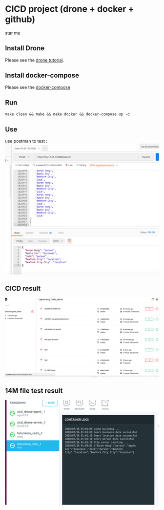 # CICD project (drone + docker + github)

star me

## Install Drone

Please see the [drone tutorial](https://github.com/go-training/drone-tutorial).

## Install docker-compose
Please see the [docker-compose](https://docs.docker.com/compose/install/#prerequisites)
## Run
```
make clean && make && make docker && docker-compose up -d
```

## Use

use postman to test :
![result](https://raw.githubusercontent.com/LeyouHong/telo_demo/master/14M_file_test_result2.jpeg)

## CICD result
![result](https://raw.githubusercontent.com/LeyouHong/telo_demo/master/cicd.png)

## 14M file test result
![result](https://raw.githubusercontent.com/LeyouHong/telo_demo/master/14M_file_test_result1.jpeg)
